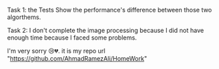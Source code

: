 Task 1:
the Tests Show the performance's difference between those two algorthems.

Task 2:
I don't complete the image processing because I did not have enough time because I faced some problems.

I'm very sorry 😢💔.
it is my repo url "https://github.com/AhmadRamezAli/HomeWork"